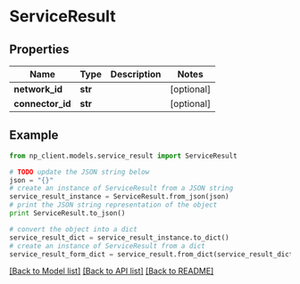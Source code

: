 # ServiceResult


## Properties
Name | Type | Description | Notes
------------ | ------------- | ------------- | -------------
**network_id** | **str** |  | [optional] 
**connector_id** | **str** |  | [optional] 

## Example

```python
from np_client.models.service_result import ServiceResult

# TODO update the JSON string below
json = "{}"
# create an instance of ServiceResult from a JSON string
service_result_instance = ServiceResult.from_json(json)
# print the JSON string representation of the object
print ServiceResult.to_json()

# convert the object into a dict
service_result_dict = service_result_instance.to_dict()
# create an instance of ServiceResult from a dict
service_result_form_dict = service_result.from_dict(service_result_dict)
```
[[Back to Model list]](../README.md#documentation-for-models) [[Back to API list]](../README.md#documentation-for-api-endpoints) [[Back to README]](../README.md)



